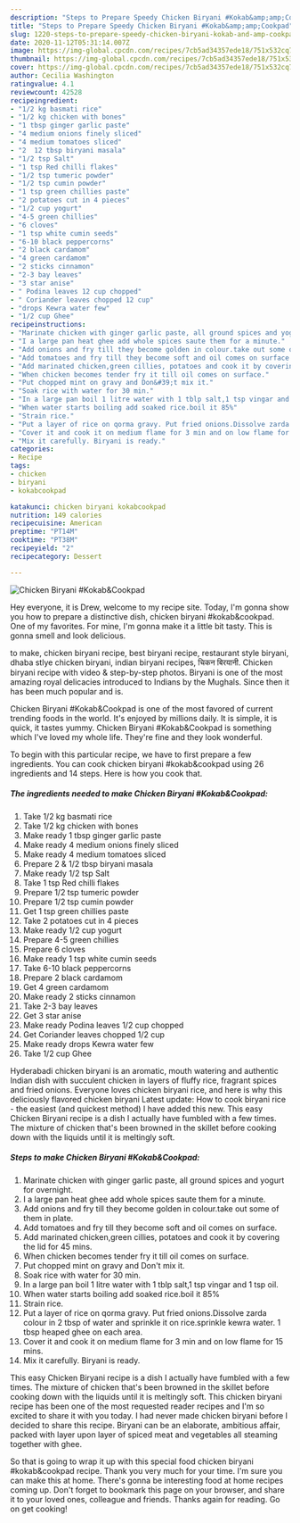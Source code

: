 ```yaml
---
description: "Steps to Prepare Speedy Chicken Biryani #Kokab&amp;amp;Cookpad"
title: "Steps to Prepare Speedy Chicken Biryani #Kokab&amp;amp;Cookpad"
slug: 1220-steps-to-prepare-speedy-chicken-biryani-kokab-and-amp-cookpad
date: 2020-11-12T05:31:14.007Z
image: https://img-global.cpcdn.com/recipes/7cb5ad34357ede18/751x532cq70/chicken-biryani-kokabcookpad-recipe-main-photo.jpg
thumbnail: https://img-global.cpcdn.com/recipes/7cb5ad34357ede18/751x532cq70/chicken-biryani-kokabcookpad-recipe-main-photo.jpg
cover: https://img-global.cpcdn.com/recipes/7cb5ad34357ede18/751x532cq70/chicken-biryani-kokabcookpad-recipe-main-photo.jpg
author: Cecilia Washington
ratingvalue: 4.1
reviewcount: 42528
recipeingredient:
- "1/2 kg basmati rice"
- "1/2 kg chicken with bones"
- "1 tbsp ginger garlic paste"
- "4 medium onions finely sliced"
- "4 medium tomatoes sliced"
- "2  12 tbsp biryani masala"
- "1/2 tsp Salt"
- "1 tsp Red chilli flakes"
- "1/2 tsp tumeric powder"
- "1/2 tsp cumin powder"
- "1 tsp green chillies paste"
- "2 potatoes cut in 4 pieces"
- "1/2 cup yogurt"
- "4-5 green chillies"
- "6 cloves"
- "1 tsp white cumin seeds"
- "6-10 black peppercorns"
- "2 black cardamom"
- "4 green cardamom"
- "2 sticks cinnamon"
- "2-3 bay leaves"
- "3 star anise"
- " Podina leaves 12 cup chopped"
- " Coriander leaves chopped 12 cup"
- "drops Kewra water few"
- "1/2 cup Ghee"
recipeinstructions:
- "Marinate chicken with ginger garlic paste, all ground spices and yogurt for overnight."
- "I a large pan heat ghee add whole spices saute them for a minute."
- "Add onions and fry till they become golden in colour.take out some of them in plate."
- "Add tomatoes and fry till they become soft and oil comes on surface."
- "Add marinated chicken,green cillies, potatoes and cook it by covering the lid for 45 mins."
- "When chicken becomes tender fry it till oil comes on surface."
- "Put chopped mint on gravy and Don&#39;t mix it."
- "Soak rice with water for 30 min."
- "In a large pan boil 1 litre water with 1 tblp salt,1 tsp vingar and 1 tsp oil."
- "When water starts boiling add soaked rice.boil it 85%"
- "Strain rice."
- "Put a layer of rice on qorma gravy. Put fried onions.Dissolve zarda colour in 2 tbsp of water and sprinkle it on rice.sprinkle kewra water. 1 tbsp heaped ghee on each area."
- "Cover it and cook it on medium flame for 3 min and on low flame for 15 mins."
- "Mix it carefully. Biryani is ready."
categories:
- Recipe
tags:
- chicken
- biryani
- kokabcookpad

katakunci: chicken biryani kokabcookpad 
nutrition: 149 calories
recipecuisine: American
preptime: "PT14M"
cooktime: "PT38M"
recipeyield: "2"
recipecategory: Dessert

---
```



![Chicken Biryani #Kokab&amp;Cookpad](https://img-global.cpcdn.com/recipes/7cb5ad34357ede18/751x532cq70/chicken-biryani-kokabcookpad-recipe-main-photo.jpg)

Hey everyone, it is Drew, welcome to my recipe site. Today, I'm gonna show you how to prepare a distinctive dish, chicken biryani #kokab&amp;cookpad. One of my favorites. For mine, I'm gonna make it a little bit tasty. This is gonna smell and look delicious.

to make, chicken biryani recipe, best biryani recipe, restaurant style biryani, dhaba stlye chicken biryani, indian biryani recipes, चिकन बिरयानी. Chicken biryani recipe with video &amp; step-by-step photos. Biryani is one of the most amazing royal delicacies introduced to Indians by the Mughals. Since then it has been much popular and is.

Chicken Biryani #Kokab&amp;Cookpad is one of the most favored of current trending foods in the world. It's enjoyed by millions daily. It is simple, it is quick, it tastes yummy. Chicken Biryani #Kokab&amp;Cookpad is something which I've loved my whole life. They're fine and they look wonderful.


To begin with this particular recipe, we have to first prepare a few ingredients. You can cook chicken biryani #kokab&amp;cookpad using 26 ingredients and 14 steps. Here is how you cook that.

<!--inarticleads1-->

##### The ingredients needed to make Chicken Biryani #Kokab&amp;Cookpad:

1. Take 1/2 kg basmati rice
1. Take 1/2 kg chicken with bones
1. Make ready 1 tbsp ginger garlic paste
1. Make ready 4 medium onions finely sliced
1. Make ready 4 medium tomatoes sliced
1. Prepare 2 &amp; 1/2 tbsp biryani masala
1. Make ready 1/2 tsp Salt
1. Take 1 tsp Red chilli flakes
1. Prepare 1/2 tsp tumeric powder
1. Prepare 1/2 tsp cumin powder
1. Get 1 tsp green chillies paste
1. Take 2 potatoes cut in 4 pieces
1. Make ready 1/2 cup yogurt
1. Prepare 4-5 green chillies
1. Prepare 6 cloves
1. Make ready 1 tsp white cumin seeds
1. Take 6-10 black peppercorns
1. Prepare 2 black cardamom
1. Get 4 green cardamom
1. Make ready 2 sticks cinnamon
1. Take 2-3 bay leaves
1. Get 3 star anise
1. Make ready  Podina leaves 1/2 cup chopped
1. Get  Coriander leaves chopped 1/2 cup
1. Make ready drops Kewra water few
1. Take 1/2 cup Ghee


Hyderabadi chicken biryani is an aromatic, mouth watering and authentic Indian dish with succulent chicken in layers of fluffy rice, fragrant spices and fried onions. Everyone loves chicken biryani rice, and here is why this deliciously flavored chicken biryani Latest update: How to cook biryani rice - the easiest (and quickest method) I have added this new. This easy Chicken Biryani recipe is a dish I actually have fumbled with a few times. The mixture of chicken that&#39;s been browned in the skillet before cooking down with the liquids until it is meltingly soft. 

<!--inarticleads2-->

##### Steps to make Chicken Biryani #Kokab&amp;Cookpad:

1. Marinate chicken with ginger garlic paste, all ground spices and yogurt for overnight.
1. I a large pan heat ghee add whole spices saute them for a minute.
1. Add onions and fry till they become golden in colour.take out some of them in plate.
1. Add tomatoes and fry till they become soft and oil comes on surface.
1. Add marinated chicken,green cillies, potatoes and cook it by covering the lid for 45 mins.
1. When chicken becomes tender fry it till oil comes on surface.
1. Put chopped mint on gravy and Don&#39;t mix it.
1. Soak rice with water for 30 min.
1. In a large pan boil 1 litre water with 1 tblp salt,1 tsp vingar and 1 tsp oil.
1. When water starts boiling add soaked rice.boil it 85%
1. Strain rice.
1. Put a layer of rice on qorma gravy. Put fried onions.Dissolve zarda colour in 2 tbsp of water and sprinkle it on rice.sprinkle kewra water. 1 tbsp heaped ghee on each area.
1. Cover it and cook it on medium flame for 3 min and on low flame for 15 mins.
1. Mix it carefully. Biryani is ready.


This easy Chicken Biryani recipe is a dish I actually have fumbled with a few times. The mixture of chicken that&#39;s been browned in the skillet before cooking down with the liquids until it is meltingly soft. This chicken biryani recipe has been one of the most requested reader recipes and I&#39;m so excited to share it with you today. I had never made chicken biryani before I decided to share this recipe. Biryani can be an elaborate, ambitious affair, packed with layer upon layer of spiced meat and vegetables all steaming together with ghee. 

So that is going to wrap it up with this special food chicken biryani #kokab&amp;cookpad recipe. Thank you very much for your time. I'm sure you can make this at home. There's gonna be interesting food at home recipes coming up. Don't forget to bookmark this page on your browser, and share it to your loved ones, colleague and friends. Thanks again for reading. Go on get cooking!
